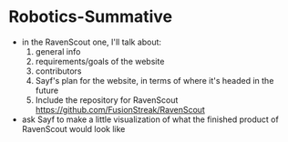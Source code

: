 # Robotics-Summative

- in the RavenScout one, I'll talk about:
    1. general info
    2. requirements/goals of the website
    3. contributors
    4. Sayf's plan for the website, in terms of where it's headed in the future
    5. Include the repository for RavenScout https://github.com/FusionStreak/RavenScout
- ask Sayf to make a little visualization of what the finished product of RavenScout would look like
